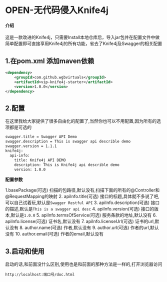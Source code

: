 # OPEN-无代码侵入Knife4j

#### 介绍
这是一款改进的Knife4j，只需要Install本地仓库后，导入jar包并在配置文件中做简单配置即可直接享用Knife4j的所有功能，省去了Knife4j及Swagger的相关配置

## 1.在pom.xml 添加maven依赖

```xml
<dependency>
    <groupId>com.github.wgbvirtuals</groupId>
    <artifactId>vip-knife4j-starter</artifactId>
    <version>1.0.0</version>
</dependency>
```

## 2.配置

在这里我给大家提供了很多自由化的配置了,当然你也可以不用配置,因为所有的选项都是可选的


```xml
swagger.title = Swagger API Demo
swagger.description = This is swagger api describle demo
swagger.version = 1.1.1
knife4j:
  api-info:
    title: Knife4j API DEMO
    description: This is Knife4j api describle demo
    version: 1.0.0
```

**配置参数**

1.basePackage(可选) 扫描的包路径,默认没有,扫描下面的所有的@Controller和@RequestMapping的映射
2. apiInfo.title(可选)  接口的标题,具体就不多说了吧,可以自己试着玩,默认是`Swagger Restful API`
3. apiInfo.description(可选) 接口的描述,默认是`This is a swagger api desc`
4. apiInfo.version(可选) 接口的版本,默认是`1.0.0`
5. apiInfo.termsOfService(可选) 服务条款的地址,默认没有
6. apiInfo.license(可选) 证书名,默认没有
7. apiInfo.licenseUrl(可选) 证书的url,默认没有
8. author.name(可选)  作者,默认没有
9. author.url(可选) 作者的url,默认没有
10. author.email(可选)  作者的email,默认没有

## 3.启动和使用

启动的话,和前面没什么区别,使用也是和前面的那种方法是一样的,打开浏览器访问 

`http://localhost:端口号/doc.html`
